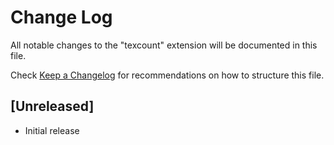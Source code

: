 # Change Log

All notable changes to the "texcount" extension will be documented in this file.

Check [Keep a Changelog](http://keepachangelog.com/) for recommendations on how to structure this file.

## [Unreleased]

- Initial release